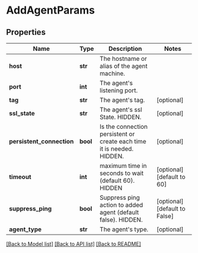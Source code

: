 # AddAgentParams

## Properties
Name | Type | Description | Notes
------------ | ------------- | ------------- | -------------
**host** | **str** | The hostname or alias of the agent machine. | 
**port** | **int** | The agent&#x27;s listening port. | 
**tag** | **str** | The agent&#x27;s tag. | [optional] 
**ssl_state** | **str** | The agent&#x27;s ssl State. HIDDEN. | [optional] 
**persistent_connection** | **bool** | Is the connection persistent or create each time it is needed. HIDDEN. | [optional] 
**timeout** | **int** | maximum time in seconds to wait (default 60). HIDDEN | [optional] [default to 60]
**suppress_ping** | **bool** | Suppress ping action to added agent (default false). HIDDEN. | [optional] [default to False]
**agent_type** | **str** | The agent&#x27;s type. | [optional] 

[[Back to Model list]](../README.md#documentation-for-models) [[Back to API list]](../README.md#documentation-for-api-endpoints) [[Back to README]](../README.md)

